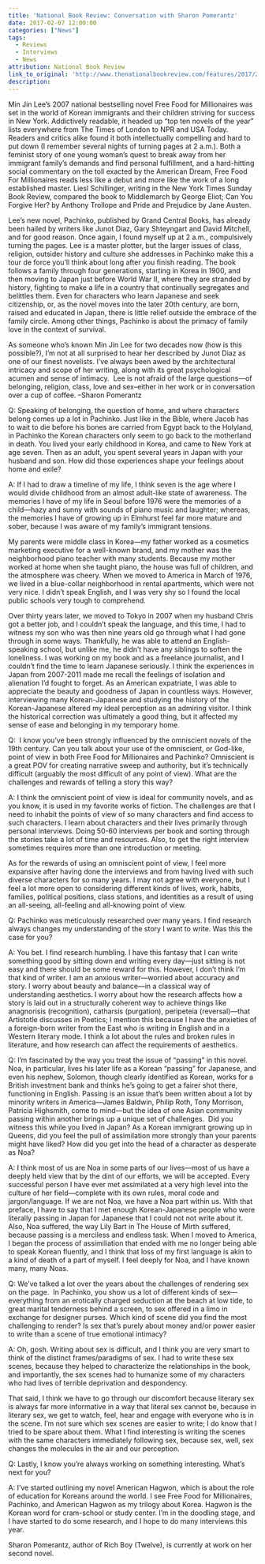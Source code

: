 ```yaml
---
title: 'National Book Review: Conversation with Sharon Pomerantz'
date: 2017-02-07 12:00:00
categories: ["News"]
tags:
  - Reviews
  - Interviews
  - News
attribution: National Book Review
link_to_original: 'http://www.thenationalbookreview.com/features/2017/2/7/9se9untx72hhi3y057kb7hckcnwak8'
description:
---
```



Min Jin Lee’s 2007 national bestselling novel Free Food for Millionaires was set in the world of Korean immigrants and their children striving for success in New York. Addictively readable, it headed up “top ten novels of the year” lists everywhere from The Times of London to NPR and USA Today. Readers and critics alike found it both intellectually compelling and hard to put down (I remember several nights of turning pages at 2 a.m.). Both a feminist story of one young woman’s quest to break away from her immigrant family’s demands and find personal fulfillment, and a hard-hitting social commentary on the toll exacted by the American Dream, Free Food For Millionaires reads less like a debut and more like the work of a long established master. Liesl Schillinger, writing in the New York Times Sunday Book Review, compared the book to Middlemarch by George Eliot; Can You Forgive Her? by Anthony Trollope and Pride and Prejudice by Jane Austen.

Lee’s new novel, Pachinko, published by Grand Central Books, has already been hailed by writers like Junot Diaz, Gary Shteyngart and David Mitchell, and for good reason. Once again, I found myself up at 2 a.m., compulsively turning the pages. Lee is a master plotter, but the larger issues of class, religion, outsider history and culture she addresses in Pachinko make this a tour de force you’ll think about long after you finish reading. The book follows a family through four generations, starting in Korea in 1900, and then moving to Japan just before World War II, where they are stranded by history, fighting to make a life in a country that continually segregates and belittles them. Even for characters who learn Japanese and seek citizenship, or, as the novel moves into the later 20th century, are born, raised and educated in Japan, there is little relief outside the embrace of the family circle. Among other things, Pachinko is about the primacy of family love in the context of survival.

As someone who’s known Min Jin Lee for two decades now (how is this possible?), I’m not at all surprised to hear her described by Junot Diaz as one of our finest novelists. I’ve always been awed by the architectural intricacy and scope of her writing, along with its great psychological acumen and sense of intimacy.  Lee is not afraid of the large questions—of belonging, religion, class, love and sex–either in her work or in conversation over a cup of coffee. –Sharon Pomerantz

Q: Speaking of belonging, the question of home, and where characters belong comes up a lot in Pachinko. Just like in the Bible, where Jacob has to wait to die before his bones are carried from Egypt back to the Holyland, in Pachinko the Korean characters only seem to go back to the motherland in death. You lived your early childhood in Korea, and came to New York at age seven. Then as an adult, you spent several years in Japan with your husband and son. How did those experiences shape your feelings about home and exile?

A: If I had to draw a timeline of my life, I think seven is the age where I would divide childhood from an almost adult-like state of awareness. The memories I have of my life in Seoul before 1976 were the memories of a child—hazy and sunny with sounds of piano music and laughter; whereas, the memories I have of growing up in Elmhurst feel far more mature and sober, because I was aware of my family’s immigrant tensions.

My parents were middle class in Korea—my father worked as a cosmetics marketing executive for a well-known brand, and my mother was the neighborhood piano teacher with many students. Because my mother worked at home when she taught piano, the house was full of children, and the atmosphere was cheery. When we moved to America in March of 1976, we lived in a blue-collar neighborhood in rental apartments, which were not very nice. I didn’t speak English, and I was very shy so I found the local public schools very tough to comprehend.

Over thirty years later, we moved to Tokyo in 2007 when my husband Chris got a better job, and I couldn’t speak the language, and this time, I had to witness my son who was then nine years old go through what I had gone through in some ways. Thankfully, he was able to attend an English-speaking school, but unlike me, he didn’t have any siblings to soften the loneliness. I was working on my book and as a freelance journalist, and I couldn’t find the time to learn Japanese seriously. I think the experiences in Japan from 2007-2011 made me recall the feelings of isolation and alienation I’d fought to forget. As an American expatriate, I was able to appreciate the beauty and goodness of Japan in countless ways. However, interviewing many Korean-Japanese and studying the history of the Korean-Japanese altered my ideal perception as an admiring visitor. I think the historical correction was ultimately a good thing, but it affected my sense of ease and belonging in my temporary home.

Q:  I know you’ve been strongly influenced by the omniscient novels of the 19th century. Can you talk about your use of the omniscient, or God-like, point of view in both Free Food for Millionaires and Pachinko? Omniscient is a great POV for creating narrative sweep and authority, but it’s technically difficult (arguably the most difficult of any point of view). What are the challenges and rewards of telling a story this way?

A: I think the omniscient point of view is ideal for community novels, and as you know, it is used in my favorite works of fiction. The challenges are that I need to inhabit the points of view of so many characters and find access to such characters. I learn about characters and their lives primarily through personal interviews. Doing 50-60 interviews per book and sorting through the stories take a lot of time and resources. Also, to get the right interview sometimes requires more than one introduction or meeting.

As for the rewards of using an omniscient point of view, I feel more expansive after having done the interviews and from having lived with such diverse characters for so many years. I may not agree with everyone, but I feel a lot more open to considering different kinds of lives, work, habits, families, political positions, class stations, and identities as a result of using an all-seeing, all-feeling and all-knowing point of view.

Q: Pachinko was meticulously researched over many years. I find research always changes my understanding of the story I want to write. Was this the case for you?

A: You bet. I find research humbling. I have this fantasy that I can write something good by sitting down and writing every day—just sitting is not easy and there should be some reward for this. However, I don’t think I’m that kind of writer. I am an anxious writer—worried about accuracy and story. I worry about beauty and balance—in a classical way of understanding aesthetics. I worry about how the research affects how a story is laid out in a structurally coherent way to achieve things like anagnorisis (recognition), catharsis (purgation), peripeteia (reversal)—that Artistotle discusses in Poetics; I mention this because I have the anxieties of a foreign-born writer from the East who is writing in English and in a Western literary mode. I think a lot about the rules and broken rules in literature, and how research can affect the requirements of aesthetics.

Q: I’m fascinated by the way you treat the issue of “passing” in this novel. Noa, in particular, lives his later life as a Korean “passing” for Japanese, and even his nephew, Solomon, though clearly identified as Korean, works for a British investment bank and thinks he’s going to get a fairer shot there, functioning in English. Passing is an issue that’s been written about a lot by minority writers in America—James Baldwin, Philip Roth, Tony Morrison, Patricia Highsmith, come to mind—but the idea of one Asian community passing within another brings up a unique set of challenges.  Did you witness this while you lived in Japan? As a Korean immigrant growing up in Queens, did you feel the pull of assimilation more strongly than your parents might have liked? How did you get into the head of a character as desperate as Noa?

A: I think most of us are Noa in some parts of our lives—most of us have a deeply held view that by the dint of our efforts, we will be accepted. Every successful person I have ever met assimilated at a very high level into the culture of her field—complete with its own rules, moral code and jargon/language. If we are not Noa, we have a Noa part within us. With that preface, I have to say that I met enough Korean-Japanese people who were literally passing in Japan for Japanese that I could not not write about it. Also, Noa suffered, the way Lily Bart in The House of Mirth suffered, because passing is a merciless and endless task. When I moved to America, I began the process of assimiliation that ended with me no longer being able to speak Korean fluently, and I think that loss of my first language is akin to a kind of death of a part of myself. I feel deeply for Noa, and I have known many, many Noas.

Q: We’ve talked a lot over the years about the challenges of rendering sex on the page.  In Pachinko, you show us a lot of different kinds of sex—everything from an erotically charged seduction at the beach at low tide, to great marital tenderness behind a screen, to sex offered in a limo in exchange for designer purses. Which kind of scene did you find the most challenging to render? Is sex that’s purely about money and/or power easier to write than a scene of true emotional intimacy?

A: Oh, gosh. Writing about sex is difficult, and I think you are very smart to think of the distinct frames/paradigms of sex. I had to write these sex scenes, because they helped to characterize the relationships in the book, and importantly, the sex scenes had to humanize some of my characters who had lives of terrible deprivation and despondency.

That said, I think we have to go through our discomfort because literary sex is always far more informative in a way that literal sex cannot be, because in literary sex, we get to watch, feel, hear and engage with everyone who is in the scene. I’m not sure which sex scenes are easier to write; I do know that I tried to be spare about them. What I find interesting is writing the scenes with the same characters immediately following sex, because sex, well, sex changes the molecules in the air and our perception.

Q: Lastly, I know you’re always working on something interesting. What’s next for you?

A: I’ve started outlining my novel American Hagwon, which is about the role of education for Koreans around the world. I see Free Food for Millionaires, Pachinko, and American Hagwon as my trilogy about Korea. Hagwon is the Korean word for cram-school or study center. I’m in the doodling stage, and I have started to do some research, and I hope to do many interviews this year.

Sharon Pomerantz, author of Rich Boy (Twelve), is currently at work on her second novel.